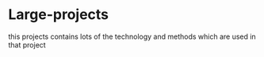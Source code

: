 # Large-projects
this projects contains lots of the technology and methods which are used in that project
